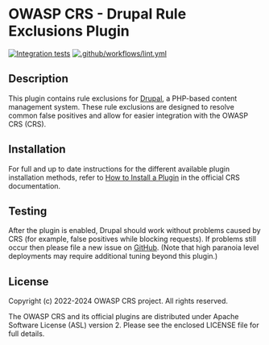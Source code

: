 # OWASP CRS - Drupal Rule Exclusions Plugin

[![Integration tests](https://github.com/coreruleset/drupal-rule-exclusions-plugin/actions/workflows/integration.yml/badge.svg)](https://github.com/coreruleset/drupal-rule-exclusions-plugin/actions/workflows/integration.yml)
[![.github/workflows/lint.yml](https://github.com/coreruleset/drupal-rule-exclusions-plugin/actions/workflows/lint.yml/badge.svg)](https://github.com/coreruleset/drupal-rule-exclusions-plugin/actions/workflows/lint.yml)

## Description

This plugin contains rule exclusions for [Drupal](https://www.drupal.org/), a PHP-based content management system. These rule exclusions are designed to resolve common false positives and allow for easier integration with the OWASP CRS (CRS).

## Installation

For full and up to date instructions for the different available plugin installation methods, refer to [How to Install a Plugin](https://coreruleset.org/docs/concepts/plugins/#how-to-install-a-plugin) in the official CRS documentation.

## Testing

After the plugin is enabled, Drupal should work without problems caused by CRS (for example, false positives while blocking requests). If problems still occur then please file a new issue on [GitHub](https://github.com/coreruleset/drupal-rule-exclusions-plugin). (Note that high paranoia level deployments may require additional tuning beyond this plugin.)

## License

Copyright (c) 2022-2024 OWASP CRS project. All rights reserved.

The OWASP CRS and its official plugins are distributed under Apache Software License (ASL) version 2. Please see the enclosed LICENSE file for full details.
